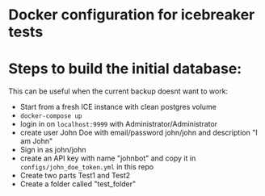 # Docker configuration for icebreaker tests

# Steps to build the initial database:

This can be useful when the current backup doesnt want to work:

- Start from a fresh ICE instance with clean postgres volume
- ``docker-compose up`` 
- login in on ``localhost:9999`` with Administrator/Administrator
- create user John Doe with email/password john/john and description "I am John"
- Sign in as john/john
- create an API key with name "johnbot" and copy it in ``configs/john_doe_token.yml`` in this repo
- Create two parts Test1 and Test2
- Create a folder called "test_folder"